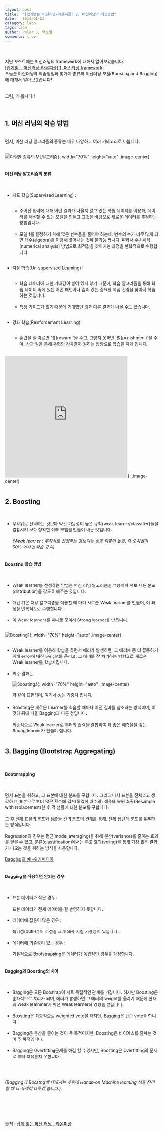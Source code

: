 ```yaml
---
layout: post
title:  "[쉽게읽는 머신러닝-라온피플] 2. 머신러닝의 학습방법"
date:   2019-01-23
category: laon
tags: laon
author: Polar B, 백승열
comments: true
---
```

<br><br>
지난 포스트에는 머신러닝의 framework에 대해서 알아보았습니다.
<br>
[[쉽게읽는 머신러닝-라온피플] 1. 머신러닝 framework]()
<br>
오늘은 머신러닝의 학습방법과 몇가지 종류의 머신러닝 모델(Boosting and Bagging)에 대해서 알아보겠습니다!
<br><br><br>
그럼, 가 봅시다!!
<br><br><br>

## 1. 머신 러닝의 학습 방법
<br>
먼저, 머신 러닝 알고리즘의 종류는 매우 다양하고 여러 카테고리로 나뉩니다.
<br><br>

![다양한 종류의 ML알고리즘](/assets/images/Laon/week1-2-1.png){: width="70%" height="auto" .image-center}
<br><br>

#### 머신 러닝 알고리즘의 분류
<br>

- 지도 학습(Supervised Learning) :
<br><br>
  - 주어진 입력에 대해 어떤 결과가 나올지 알고 있는 학습 데이터를 이용해, 데이터를 해석할 수 있는 모델을 만들고 그것을 바탕으로 새로운 데이터를 추정하는 방법입니다.
<br><br>
  - 모델 f를 결정하기 위해 많은 변수들을 풀어야 하는데, 변수의 수가 너무 많게 되면 대수(algebra)를 이용해 풀어내는 것이 불가능 합니다. 따라서 수치해석(numerical analysis) 방법으로 최적값을 찾아가는 과정을 반복적으로 수행합니다.
<br><br>

- 자율 학습(Un-supervised Learning) :
<br><br>
  - 학습 데이터에 대한 기대값이 붙어 있지 않기 때문에, 학습 알고리즘을 통해 학습 데이터 속에 있는 어떤 패턴이나 숨어 있는 중요한 핵심 컨셉을 찾아서 학습하는 것입니다.
<br><br>
  - 특정 가이드가 없기 때문에 기대했던 것과 다른 결과가 나올 수도 있습니다.
<br><br>

- 강화 학습(Reinforcement Learning)
<br><br>
  - 훈련을 잘 따르면 '상(reward)'을 주고, 그렇지 못하면 '벌(punishment)'을 주며, 상과 벌을 통해 훈련의 감독관이 원하는 방향으로 학습을 하게 됩니다.
<br><br>
<iframe width="80%" height="400" src="https://www.youtube.com/embed/3bhP7zulFfY" frameborder="0" allow="accelerometer; autoplay; encrypted-media; gyroscope; picture-in-picture" allowfullscreen></iframe>{: .image-center}
<br><br>

## 2. Boosting
<br>

  - 무작위로 선택하는 것보다 약간 가능성이 높은 규칙(weak learner/classifier)들을 결합시켜 보다 정확한 예측 모델을 만들어 내는 것입니다.
<br><br>
  _(Weak learner : 무작위로 선정하는 것보다는 성공 확률이 높은, 즉 오차율이 50% 이하인 학습 규칙)_
<br><br>

#### Boosting 학습 방법
<br>

  - Weak learner를 선정하는 방법은 머신 러닝 알고리즘을 적용하여 서로 다른 분포(distribution)을 갖도록 해주는 것입니다.
<br><br>
  - 매번 기본 러닝 알고리즘을 적용할 때 마다 새로운 Weak learner를 만들며, 이 과정을 반복적으로 수행합니다.
<br><br>
  - 이 Weak learners를 하나로 모아서 Strong learner를 만듭니다.
<br><br>

![Boosting1](/assets/images/Laon/week1-2-2.png){: width="70%" height="auto" .image-center}
<br><br>

  - Weak learner를 이용해 학습을 하면서 에러가 발생하면, 그 에러에 좀 더 집중하기 위해 error에 대한 weight를 올리고, 그 에러를 잘 처리하는 방향으로 새로운 Weak learner를 학습시킵니다.
<br><br>
  - 최종 결과는
<br><br>
![Boosting2](/assets/images/Laon/week1-2-3.png){: width="70%" height="auto" .image-center}
  <br><br>
  과 같이 표현되며, 여기서 α<sub>t</sub>는 가중치 입니다.
  <br><br>
  - Boosting은 새로운 Learner를 학습할 때마다 이전 결과를 참조하는 방식이며, 이것이 뒤에 나올 Bagging과 다른 점입니다.
  <br><br>
  최종적으로 Weak learner로 부터의 출력을 결합하여 더 좋은 예측율을 갖는 Strong learner가 만들어 집니다.
  <br><br>

## 3. Bagging (Bootstrap Aggregating)
<br>

#### Bootstrapping
<br>

먼저 표본을 취하고, 그 표본에 대한 분포를 구합니다. 그리고 나서 표본을 전체라고 생각하고, 표본으로 부터 많은 횟수에 걸쳐(동일한 개수의) 샘플을 복원 추출(Resample with replacement)한 후 각 샘플에 대한 분포를 구합니다.
<br><br>
그 후 전체 표본의 분포와 샘플들 간의 분포의 관계를 통해, 전체 집단의 분포를 유추하는 방식입니다.
<br><br>
Regression의 경우는 평균(model averaging)을 취해 분산(variance)를 줄이는 효과를 얻을 수 있고, 분류(classification)에서는 투표 효과(voting)을 통해 가장 많은 결과가 나오는 것을 취하는 방식을 사용합니다.
<br><br>
[Bagging의 예 -위키피디아](https://en.wikipedia.org/wiki/Bootstrap_aggregating)
<br><br>

#### Bagging을 적용하면 안되는 경우
<br>

  - 표본 데이터가 작은 경우 :
  <br><br>
  표본 데이터가 전체 데이터를 잘 반영하지 못합니다.
  <br><br>
  - 데이터에 잡음이 많은 경우 :
  <br><br>
  특이점(outlier)이 추정을 크게 왜곡 시킬 가능성이 있습니다.
  <br><br>
  - 데이터에 의존성이 있는 경우 :
  <br><br>
  기본적으로 Bootstrapping은 데이터가 독립적인 경우를 가정합니다.
  <br><br>

#### Bagging과 Boosting의 차이
<br>

  - Bagging은 모든 Boostrap이 서로 독립적인 관계를 가집니다. 하지만 Boosting은 순차적으로 처리가 되며, 에러가 발생하면 그 에러의 weight를 올리기 때문에 현재의 Weak learniner가 이전 Weak learner의 영향을 받습니다.
<br><br>
  - Boosting은 최종적으로 weighted vote을 하지만, Bagging은 단순 vote을 합니다.
<br><br>
  - Bagging은 분산을 줄이는 것이 주 목적이지만, Boosting은 바이어스를 줄이는 것이 주 목적입니다.
<br><br>
  - Bagging은 Overfitting문제를 해결 할 수있지만, Boosting은 Overfitting의 문제로 부터 자유롭지 못합니다.
<br><br>
<br><br>

_(Bagging과 Boostng에 대해서는 추후에 Hands-on Machine learning 책을 정리할 때 더 자세히 다루겠 습니다.)_

<br>
<br>
<br>
<br>

출처 : [쉽게 읽는 머신 러닝 - 라온피플](https://laonple.blog.me/220827900759)
